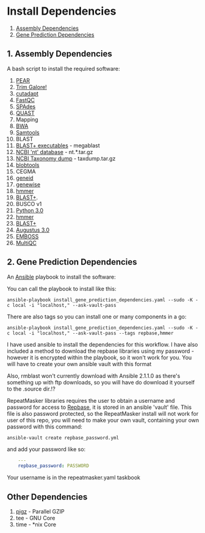 # Install Dependencies

1. [Assembly Dependencies](https://github.com/guyleonard/single_cell_workflow/tree/master/install_dependencies#1-assembly-dependencies)
2. [Gene Prediction Dependencies](https://github.com/guyleonard/single_cell_workflow/tree/master/install_dependencies#2-gene-prediction-dependencies)

## 1. Assembly Dependencies
A bash script to install the required software:

1. [PEAR](http://sco.h-its.org/exelixis/web/software/pear/doc.html)
2. [Trim Galore!](http://www.bioinformatics.babraham.ac.uk/projects/trim_galore/)
  1. [cutadapt](https://cutadapt.readthedocs.org/en/stable/)
  2. [FastQC](http://www.bioinformatics.babraham.ac.uk/projects/fastqc/)
3. [SPAdes](http://bioinf.spbau.ru/en/spades)
4. [QUAST](http://bioinf.spbau.ru/quast)
5. Mapping
  1. [BWA](https://github.com/lh3/bwa)
  2. [Samtools](http://www.htslib.org/)
6. BLAST
  1. [BLAST+ executables](https://blast.ncbi.nlm.nih.gov/Blast.cgi?PAGE_TYPE=BlastDocs&DOC_TYPE=Download) - megablast
  2. [NCBI 'nt' database](ftp://ftp.ncbi.nlm.nih.gov/blast/db/) - nt.*.tar.gz
  3. [NCBI Taxonomy dump](ftp://ftp.ncbi.nlm.nih.gov/pub/taxonomy/) - taxdump.tar.gz
7. [blobtools](https://github.com/DRL/blobtools)
8. CEGMA
  1. [geneid](http://genome.imim.es/software/geneid/)
  2. [genewise](http://www.ebi.ac.uk/~birney/wise2/)
  3. [hmmer](http://hmmer.org/)
  4. [BLAST+](http://blast.ncbi.nlm.nih.gov/Blast.cgi?PAGE_TYPE=BlastDocs&DOC_TYPE=Download).
9. BUSCO v1
  1. [Python 3.0](https://www.python.org/download/releases/3.0/)
  2. [hmmer](http://hmmer.org/)
  3. [BLAST+](http://blast.ncbi.nlm.nih.gov/Blast.cgi?PAGE_TYPE=BlastDocs&DOC_TYPE=Download)
  4. [Augustus 3.0](http://bioinf.uni-greifswald.de/augustus/)
  5. [EMBOSS](ftp://emboss.open-bio.org/pub/EMBOSS/)
10. [MultiQC](http://multiqc.info/)

## 2. Gene Prediction Dependencies
An [Ansible]() playbook to install the software:


You can call the playbook to install like this:

    ansible-playbook install_gene_prediction_dependencies.yaml --sudo -K -c local -i "localhost," --ask-vault-pass

There are also tags so you can install one or many components in a go:

    ansible-playbook install_gene_prediction_dependencies.yaml --sudo -K -c local -i "localhost," --ask-vault-pass --tags repbase,hmmer


I have used ansible to install the dependencies for this workflow. I have also included a method to download the repbase libraries using my password - however it is
encrypted within the playbook, so it won't work for you. You will have to create your own ansible vault with this format

Also, rmblast won't currently download with Ansible 2.1.1.0 as there's something up with ftp downloads, so you will have do download it yourself to the .source dir.!?

RepeatMasker libraries requires the user to obtain a username and password for access to [Repbase](http://www.girinst.org/repbase/), it is stored in an ansible 'vault' file.
This file is also password protected, so the RepeatMasker install will not work for user of this repo, you will need to make your own vault, containing your own password
with this command:

    ansible-vault create repbase_password.yml

and add your password like so:
```yaml
    ---
    repbase_password: PASSWORD
```

Your username is in the repeatmasker.yaml taskbook

## Other Dependencies
1. [pigz](http://zlib.net/pigz/) - Parallel GZIP
2. tee - GNU Core
3. time - *nix Core

